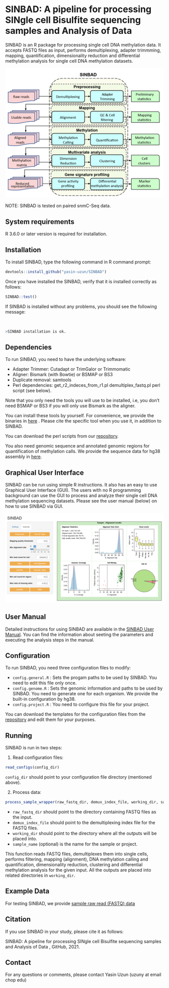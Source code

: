 
# SINBAD: A pipeline for processing SINgle cell Bisulfite sequencing samples and Analysis of Data

<!-- README.md is generated from README.Rmd. Please edit that file -->

SINBAD is an R package for processing single cell DNA methylation data.
It accepts FASTQ files as input, performs demultiplexing, adapter
trimmming, mapping, quantification, dimensionality reduction and
differential methylation analysis for single cell DNA methylation
datasets.

<p align="center">
<img src="docs/SINBAD_Framework.png" width="600" title="">
</p>

NOTE: SINBAD is tested on paired snmC-Seq data.

## System requirements

R 3.6.0 or later version is required for installation.

## Installation

To install SINBAD, type the following command in R command prompt:

``` r
devtools::install_github("yasin-uzun/SINBAD")
```

Once you have installed the SINBAD, verify that it is installed
correctly as follows:

``` r
SINBAD::test()
```

If SINBAD is installed without any problems, you should see the
following message:

<br />

``` r
>SINBAD installation is ok.
```

## Dependencies

To run SINBAD, you need to have the underlying software:

-   Adapter Trimmer: Cutadapt or TrimGalor or Trimmomatic
-   Aligner: Bismark (with Bowtie) or BSMAP or BS3
-   Duplicate removal: samtools
-   Perl dependencies: get\_r2\_indeces\_from_r1.pl demultiplex\_fastq.pl perl script (see below).

Note that you only need the tools you will use to be installed, i.e, you
don’t need BSMAP or BS3 if you will only use Bismark as the aligner.

You can install these tools by yourself. For convenience, we provide the
binaries in
[here](https://chopri.box.com/s/l8o4v6ko8aeabo3fsdtfan8gxjxzg39h) .
Please cite the specific tool when you use it, in addition to SINBAD.

You can download the perl scripts from our [repository](perl/). 

You also need genomic sequence and annotated genomic regions for
quantification of methylation calls. We provide the sequence data for
hg38 assembly in
[here](https://chopri.box.com/s/rf6fk2gumtbe3au83msxniwnkzkukvr5).

## Graphical User Interface

SINBAD can be run using simple R instructions. It also has an easy to use Graphical User Interface (GUI). The users with no R programming background can use the GUI to process and analyze their single cell DNA methylation sequencing datasets. Please see the user manual (below) on how to use SINBAD via GUI.

<p align="center">
<img src="docs/SINBAD_alignment.png" width="800" title="">
</p>

## User Manual

Detailed instructions for using SINBAD are available in the [SINBAD User Manual](docs/SINBAD_User_Manual.pdf). You can find the information about seeting the parameters and executing the analysis steps in the manual.

## Configuration

To run SINBAD, you need three configuration files to modify:

-   `config.general.R` : Sets the progam paths to be used by SINBAD.
    You need to edit this file only once.
-   `config.genome.R` : Sets the genomic information and paths to be
    used by SINBAD. You need to generate one for each organism. We
    provide the built-in configuration by hg38.
-   `config.project.R` : You need to configure this file for your
    project.

You can download the templates for the configuration files from the [repository](config_files/) and
edit them for your purposes.

## Running

SINBAD is run in two steps:

1.  Read configuration files:

``` r
read_configs(config_dir)
```

`config_dir` should point to your configuration file directory
(mentioned above).

2.  Process data:

``` r
process_sample_wrapper(raw_fastq_dir, demux_index_file, working_dir, sample_name)
```

-   `raw_fastq_dir` should point to the directory containing FASTQ files
    as the input.
-   `demux_index_file` should point to the demultiplexing index file for
    the FASTQ files.
-   `working_dir` should point to the directory where all the outputs
    will be placed into.
-   `sample_name` (optional) is the name for the sample or project.

This function reads FASTQ files, demultiplexes them into single cells,
performs filtering, mapping (alignment), DNA methylation calling and
quantification, dimensionality reduction, clustering and differential
methylation analysis for the given input. All the outputs are placed
into related directories in `working_dir`.

## Example Data

For testing SINBAD, we provide [sample raw read (FASTQ)
data](https://chopri.box.com/s/7cu5cc655sq267o3pvdh29ar20n89nnw)

## Citation

If you use SINBAD in your study, please cite it as follows:

SINBAD: A pipeline for processing SINgle cell Bisulfite sequencing
samples and Analysis of Data , GitHub, 2021.

## Contact

For any questions or comments, please contact Yasin Uzun (uzuny at email
chop edu)

